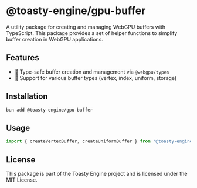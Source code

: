 # @toasty-engine/gpu-buffer

A utility package for creating and managing WebGPU buffers with TypeScript. This package provides a set of helper functions to simplify buffer creation in WebGPU applications.

## Features

- 🚀 Type-safe buffer creation and management via `@webgpu/types`
- 💾 Support for various buffer types (vertex, index, uniform, storage)

## Installation

```bash
bun add @toasty-engine/gpu-buffer
```

## Usage

```typescript
import { createVertexBuffer, createUniformBuffer } from '@toasty-engine/gpu-buffer';
```


## License

This package is part of the Toasty Engine project and is licensed under the MIT License.
